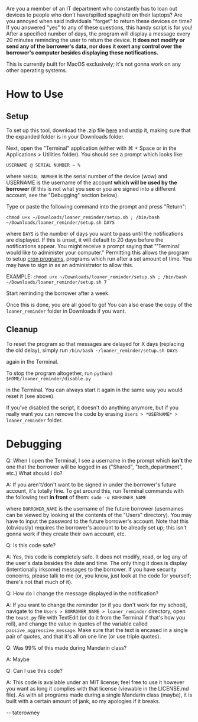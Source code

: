 Are you a member of an IT department who constantly has to loan out devices to people who don't have/spilled spaghetti on their laptops? Are you annoyed when said individuals "forget" to return these devices on time? If you answered "yes" to any of these questions, this handy script is for you! After a specified number of days, the program will display a message every 20 minutes reminding the user to return the device. **It does not modify or send any of the borrower's data, nor does it exert any control over the borrower's computer besides displaying these notifications.**

This is currently built for MacOS exclusively; it's not gonna work on any other operating systems.

# How to Use

## Setup

To set up this tool, download the .zip file <a href="https://taterowney.github.io/Loaner-Reminder/loaner_reminder.zip" download>here</a> and unzip it, making sure that the expanded folder is in your Downloads folder.

Next, open the "Terminal" application (either with ⌘ + Space or in the Applications > Utilities folder). You should see a prompt which looks like:

`USERNAME @ SERIAL NUMBER ~ % `

where `SERIAL NUMBER` is the serial number of the device (wow) and USERNAME is the username of the account **which will be used by the borrower** (if this is not what you see or you are signed into a different account, see the "Debugging" section below). 

  Type or paste the following command into the prompt and press "Return":

`chmod u+x ~/Downloads/loaner_reminder/setup.sh ; /bin/bash ~/Downloads/loaner_reminder/setup.sh DAYS`

where `DAYS` is the number of days you want to pass until the notifications are displayed. If this is unset, it will default to 20 days before the notifications appear.
You might receive a prompt saying that "'Terminal' would like to administer your computer." Permitting this allows the program to setup [cron programs](https://en.wikipedia.org/wiki/Cron), programs which run after a set amount of time. You may have to sign in as an administrator to allow this. 

EXAMPLE:
`chmod u+x ~/Downloads/loaner_reminder/setup.sh ; /bin/bash ~/Downloads/loaner_reminder/setup.sh 7`

Start reminding the borrower after a week.

Once this is done, you are all good to go! You can also erase the copy of the `loaner_reminder` folder in Downloads if you want.

## Cleanup

To reset the program so that messages are delayed for X days (replacing the old delay), simply run
`/bin/bash ~/loaner_reminder/setup.sh DAYS`

again in the Terminal.

To stop the program altogether, run
`python3 $HOME/loaner_reminder/disable.py`

in the Terminal. You can always start it again in the same way you would reset it (see above).

  If you've disabled the script, it doesn't do anything anymore, but if you really want you can remove the code by erasing `Users > *USERNAME* > loaner_reminder` folder. 


# Debugging

Q: When I open the Terminal, I see a username in the prompt which **isn't** the one that the borrower will be logged in as ("Shared", "tech_department", etc.) What should I do?

A: If you aren't/don't want to be signed in under the borrower's future account, it's totally fine. To get around this, run Terminal commands with the following text **in front** of them:
`sudo -u BORROWER_NAME `

where `BORROWER_NAME` is the username of the future borrower (usernames can be viewed by looking at the contents of the "Users" directory). You may have to input the password to the future borrower's account.
Note that this (obviously) requires the borrower's account to be already set up; this isn't gonna work if they create their own account, etc.

Q: Is this code safe?

A: Yes, this code is completely safe. It does not modify, read, or log any of the user's data besides the date and time. The only thing it does is display (intentionally irksome) messages to the borrower. If you have security concerns, please talk to me (or, you know, just look at the code for yourself; there's not that much of it). 

Q: How do I change the message displayed in the notification?

A: If you want to change the reminder (or if you don't work for my school), navigate to the `Users > BORROWER_NAME > loaner_reminder` directory, open the `toast.py` file with TextEdit (or do it from the Terminal if that's how you roll), and change the value in quotes of the variable called `passive_aggressive_message`. Make sure that the text is encased in a single pair of quotes, and that it's all on one line (or use triple quotes).

Q: Was 99% of this made during Mandarin class?

A: Maybe

Q: Can I use this code?

A: This code is available under an MIT license; feel free to use it however you want as long it complies with that license (viewable in the LICENSE.md file). As with all programs made during a single Mandarin class (maybe), it is built with a certain amount of jank, so my apologies if it breaks.


-- taterowney
